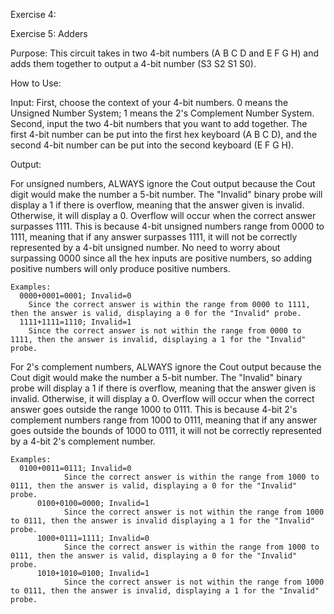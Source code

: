 Exercise 4:

Exercise 5: Adders

Purpose:
This circuit takes in two 4-bit numbers (A B C D and E F G H) and adds them together to output a 4-bit number (S3 S2 S1 S0).

How to Use:

Input: First, choose the context of your 4-bit numbers. 0 means the Unsigned Number System; 1 means the 2's Complement Number System. Second, input the two 4-bit numbers that you want to add together. The first 4-bit number can be put into the first hex keyboard (A B C D), and the second 4-bit number can be put into the second keyboard (E F G H).
	
Output:

For unsigned numbers, ALWAYS ignore the Cout output because the Cout digit would make the number a 5-bit number. The "Invalid" binary probe will display a 1 if there is overflow, meaning that the answer given is invalid. Otherwise, it will display a 0. Overflow will occur when the correct answer surpasses 1111. This is because 4-bit unsigned numbers range from 0000 to 1111, meaning that if any answer surpasses 1111, it will not be correctly represented by a 4-bit unsigned number. No need to worry about surpassing 0000 since all the hex inputs are positive numbers, so adding positive numbers will only produce positive numbers.
      
    Examples:
      0000+0001=0001; Invalid=0
        Since the correct answer is within the range from 0000 to 1111, then the answer is valid, displaying a 0 for the "Invalid" probe.
      1111+1111=1110; Invalid=1
        Since the correct answer is not within the range from 0000 to 1111, then the answer is invalid, displaying a 1 for the "Invalid" probe.

For 2's complement numbers, ALWAYS ignore the Cout output because the Cout digit would make the number a 5-bit number. The "Invalid" binary probe will display a 1 if there is overflow, meaning that the answer given is invalid. Otherwise, it will display a 0. Overflow will occur when the correct answer goes outside the range 1000 to 0111. This is because 4-bit 2's complement numbers range from 1000 to 0111, meaning that if any answer goes outside the bounds of 1000 to 0111, it will not be correctly represented by a 4-bit 2's complement number.

	Examples:
	  0100+0011=0111; Invalid=0
                Since the correct answer is within the range from 1000 to 0111, then the answer is valid, displaying a 0 for the "Invalid" probe.
          0100+0100=0000; Invalid=1
                Since the correct answer is not within the range from 1000 to 0111, then the answer is invalid displaying a 1 for the "Invalid" probe.
          1000+0111=1111; Invalid=0
                Since the correct answer is within the range from 1000 to 0111, then the answer is valid, displaying a 0 for the "Invalid" probe.
          1010+1010=0100; Invalid=1
                Since the correct answer is not within the range from 1000 to 0111, then the answer is invalid, displaying a 1 for the "Invalid" probe.
